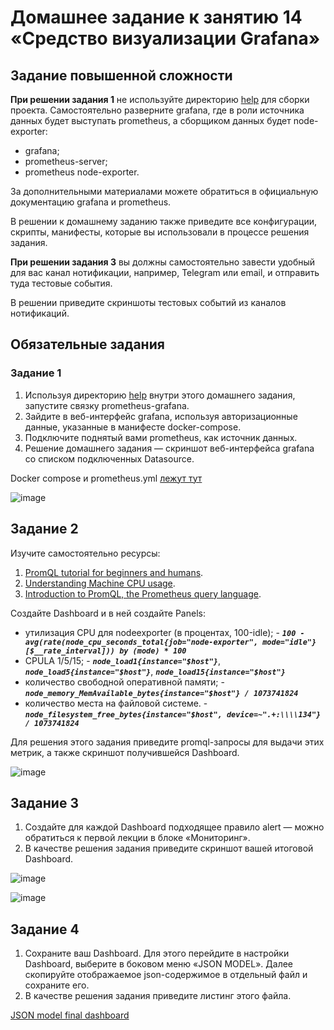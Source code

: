 # Домашнее задание к занятию 14 «Средство визуализации Grafana»

## Задание повышенной сложности

**При решении задания 1** не используйте директорию [help](./help) для сборки проекта. Самостоятельно разверните grafana, где в роли источника данных будет выступать prometheus, а сборщиком данных будет node-exporter:

- grafana;
- prometheus-server;
- prometheus node-exporter.

За дополнительными материалами можете обратиться в официальную документацию grafana и prometheus.

В решении к домашнему заданию также приведите все конфигурации, скрипты, манифесты, которые вы 
использовали в процессе решения задания.

**При решении задания 3** вы должны самостоятельно завести удобный для вас канал нотификации, например, Telegram или email, и отправить туда тестовые события.

В решении приведите скриншоты тестовых событий из каналов нотификаций.

## Обязательные задания

### Задание 1

1. Используя директорию [help](./help) внутри этого домашнего задания, запустите связку prometheus-grafana.
1. Зайдите в веб-интерфейс grafana, используя авторизационные данные, указанные в манифесте docker-compose.
1. Подключите поднятый вами prometheus, как источник данных.
1. Решение домашнего задания — скриншот веб-интерфейса grafana со списком подключенных Datasource.

Docker compose и prometheus.yml [лежут тут](tmp/grafana/03/)

![image](https://github.com/malkops/nah/assets/44001733/e6eff30a-f045-4a23-9757-2701d6e0371d)

## Задание 2

Изучите самостоятельно ресурсы:

1. [PromQL tutorial for beginners and humans](https://valyala.medium.com/promql-tutorial-for-beginners-9ab455142085).
1. [Understanding Machine CPU usage](https://www.robustperception.io/understanding-machine-cpu-usage).
1. [Introduction to PromQL, the Prometheus query language](https://grafana.com/blog/2020/02/04/introduction-to-promql-the-prometheus-query-language/).

Создайте Dashboard и в ней создайте Panels:

- утилизация CPU для nodeexporter (в процентах, 100-idle); - _**`100 - avg(rate(node_cpu_seconds_total{job="node-exporter", mode="idle"}[$__rate_interval])) by (mode) * 100`**_
- CPULA 1/5/15; - _**`node_load1{instance="$host"}`**_, _**`node_load5{instance="$host"}`**_, _**`node_load15{instance="$host"}`**_
- количество свободной оперативной памяти; - _**`node_memory_MemAvailable_bytes{instance="$host"} / 1073741824`**_
- количество места на файловой системе. - _**`node_filesystem_free_bytes{instance="$host", device=~".+:\\\\134"} / 1073741824`**_

Для решения этого задания приведите promql-запросы для выдачи этих метрик, а также скриншот получившейся Dashboard.

![image](https://github.com/malkops/nah/assets/44001733/5c90b99a-31a5-45e2-818c-918ff69f4403)

## Задание 3

1. Создайте для каждой Dashboard подходящее правило alert — можно обратиться к первой лекции в блоке «Мониторинг».
1. В качестве решения задания приведите скриншот вашей итоговой Dashboard.

![image](https://github.com/malkops/nah/assets/44001733/bb659012-517c-484a-b5b2-e1a9c6786e17)

![image](https://github.com/malkops/nah/assets/44001733/6e6d8d7a-cf14-4e89-9de7-87303c5e448b)


## Задание 4

1. Сохраните ваш Dashboard. Для этого перейдите в настройки Dashboard, выберите в боковом меню «JSON MODEL». Далее скопируйте отображаемое json-содержимое в отдельный файл и сохраните его.
1. В качестве решения задания приведите листинг этого файла.

[JSON model final dashboard](tmp/grafana/03/json_model_dashboard.json)

